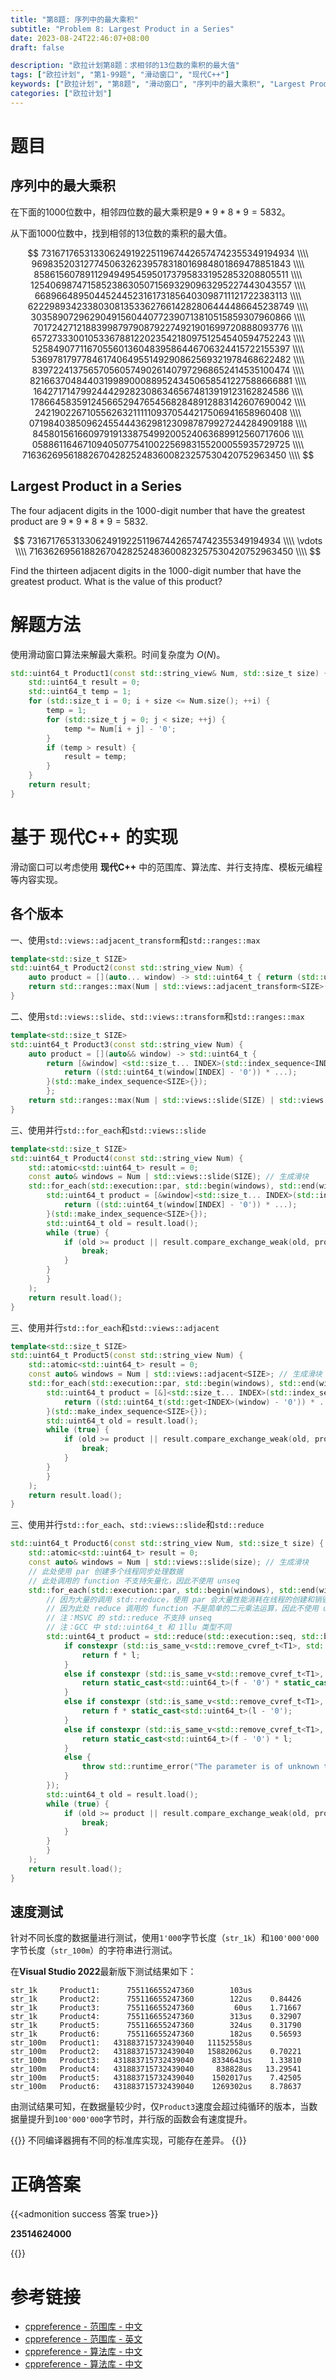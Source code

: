 ```yaml
---
title: "第8题: 序列中的最大乘积"
subtitle: "Problem 8: Largest Product in a Series"
date: 2023-08-24T22:46:07+08:00
draft: false

description: "欧拉计划第8题：求相邻的13位数的乘积的最大值"
tags: ["欧拉计划", "第1-99题", "滑动窗口", "现代C++"]
keywords: ["欧拉计划", "第8题", "滑动窗口", "序列中的最大乘积", "Largest Product in a Series", "现代C++", "Modern C++"]
categories: ["欧拉计划"]
---
```

# 题目

## 序列中的最大乘积

在下面的$1000$位数中，相邻四位数的最大乘积是$9\ast9\ast8\ast9=5832$。

从下面$1000$位数中，找到相邻的$13$位数的乘积的最大值。

$$
73167176531330624919225119674426574742355349194934 \\\\
96983520312774506326239578318016984801869478851843 \\\\
85861560789112949495459501737958331952853208805511 \\\\
12540698747158523863050715693290963295227443043557 \\\\
66896648950445244523161731856403098711121722383113 \\\\
62229893423380308135336276614282806444486645238749 \\\\
30358907296290491560440772390713810515859307960866 \\\\
70172427121883998797908792274921901699720888093776 \\\\
65727333001053367881220235421809751254540594752243 \\\\
52584907711670556013604839586446706324415722155397 \\\\
53697817977846174064955149290862569321978468622482 \\\\
83972241375657056057490261407972968652414535100474 \\\\
82166370484403199890008895243450658541227588666881 \\\\
16427171479924442928230863465674813919123162824586 \\\\
17866458359124566529476545682848912883142607690042 \\\\
24219022671055626321111109370544217506941658960408 \\\\
07198403850962455444362981230987879927244284909188 \\\\
84580156166097919133875499200524063689912560717606 \\\\
05886116467109405077541002256983155200055935729725 \\\\
71636269561882670428252483600823257530420752963450 \\\\
$$


## Largest Product in a Series

The four adjacent digits in the $1000$-digit number that have the greatest product are $9\ast9\ast8\ast9=5832$.

$$
73167176531330624919225119674426574742355349194934 \\\\
\vdots \\\\
71636269561882670428252483600823257530420752963450 \\\\
$$

Find the thirteen adjacent digits in the $1000$-digit number that have the greatest product. What is the value of this product?

# 解题方法

使用滑动窗口算法来解最大乘积。时间复杂度为 $O(N)$。

```cpp
std::uint64_t Product1(const std::string_view& Num, std::size_t size) {
    std::uint64_t result = 0;
    std::uint64_t temp = 1;
    for (std::size_t i = 0; i + size <= Num.size(); ++i) {
        temp = 1;
        for (std::size_t j = 0; j < size; ++j) {
            temp *= Num[i + j] - '0';
        }
        if (temp > result) {
            result = temp;
        }
    }
    return result;
}
```

# 基于 **现代C++** 的实现

滑动窗口可以考虑使用 **现代C++** 中的范围库、算法库、并行支持库、模板元编程等内容实现。

## 各个版本

一、使用`std::views::adjacent_transform`和`std::ranges::max`

```cpp
template<std::size_t SIZE>
std::uint64_t Product2(const std::string_view Num) {
    auto product = [](auto... window) -> std::uint64_t { return (std::uint64_t(window - '0') * ...); };
    return std::ranges::max(Num | std::views::adjacent_transform<SIZE>(product));
}
```

二、使用`std::views::slide`、`std::views::transform`和`std::ranges::max`

```cpp
template<std::size_t SIZE>
std::uint64_t Product3(const std::string_view Num) {
    auto product = [](auto&& window) -> std::uint64_t {
        return [&window] <std::size_t... INDEX>(std::index_sequence<INDEX...>) -> std::uint64_t {
            return ((std::uint64_t(window[INDEX] - '0')) * ...);
        }(std::make_index_sequence<SIZE>{});
        };
    return std::ranges::max(Num | std::views::slide(SIZE) | std::views::transform(product));
}
```

三、使用并行`std::for_each`和`std::views::slide`

```cpp
template<std::size_t SIZE>
std::uint64_t Product4(const std::string_view Num) {
    std::atomic<std::uint64_t> result = 0;
    const auto& windows = Num | std::views::slide(SIZE); // 生成滑块
    std::for_each(std::execution::par, std::begin(windows), std::end(windows), [&result](auto&& window) {
        std::uint64_t product = [&window]<std::size_t... INDEX>(std::index_sequence<INDEX...>) -> std::uint64_t {
            return ((std::uint64_t(window[INDEX] - '0')) * ...);
        }(std::make_index_sequence<SIZE>{});
        std::uint64_t old = result.load();
        while (true) {
            if (old >= product || result.compare_exchange_weak(old, product)) {
                break;
            }
        }
        }
    );
    return result.load();
}
```

三、使用并行`std::for_each`和`std::views::adjacent`

```cpp
template<std::size_t SIZE>
std::uint64_t Product5(const std::string_view Num) {
    std::atomic<std::uint64_t> result = 0;
    const auto& windows = Num | std::views::adjacent<SIZE>; // 生成滑块
    std::for_each(std::execution::par, std::begin(windows), std::end(windows), [&result](auto&& window) {
        std::uint64_t product = [&]<std::size_t... INDEX>(std::index_sequence<INDEX...>) -> std::uint64_t {
            return ((std::uint64_t(std::get<INDEX>(window) - '0')) * ...);
        }(std::make_index_sequence<SIZE>{});
        std::uint64_t old = result.load();
        while (true) {
            if (old >= product || result.compare_exchange_weak(old, product)) {
                break;
            }
        }
        }
    );
    return result.load();
}
```

三、使用并行`std::for_each`、`std::views::slide`和`std::reduce`

```cpp
std::uint64_t Product6(const std::string_view Num, std::size_t size) {
    std::atomic<std::uint64_t> result = 0;
    const auto& windows = Num | std::views::slide(size); // 生成滑块
    // 此处使用 par 创建多个线程同步处理数据
    // 此处调用的 function 不支持矢量化，因此不使用 unseq
    std::for_each(std::execution::par, std::begin(windows), std::end(windows), [&result](std::ranges::viewable_range auto&& window) {
        // 因为大量的调用 std::reduce，使用 par 会大量性能消耗在线程的创建和销毁上
        // 因为此处 reduce 调用的 function 不是简单的二元乘法运算，因此不使用 unseq
        // 注：MSVC 的 std::reduce 不支持 unseq
        // 注：GCC 中 std::uint64_t 和 1llu 类型不同
        std::uint64_t product = std::reduce(std::execution::seq, std::begin(window), std::end(window), std::uint64_t(1llu), []<class T1, class T2>(T1 f, T2 l) -> std::uint64_t {
            if constexpr (std::is_same_v<std::remove_cvref_t<T1>, std::uint64_t> && std::is_same_v<std::remove_cvref_t<T2>, std::uint64_t>) {
                return f * l;
            }
            else if constexpr (std::is_same_v<std::remove_cvref_t<T1>, char> && std::is_same_v<std::remove_cvref_t<T2>, char>) {
                return static_cast<std::uint64_t>(f - '0') * static_cast<std::uint64_t>(l - '0');
            }
            else if constexpr (std::is_same_v<std::remove_cvref_t<T1>, std::uint64_t> && std::is_same_v<std::remove_cvref_t<T2>, char>) {
                return f * static_cast<std::uint64_t>(l - '0');
            }
            else if constexpr (std::is_same_v<std::remove_cvref_t<T1>, char> && std::is_same_v<std::remove_cvref_t<T2>, std::uint64_t>) {
                return static_cast<std::uint64_t>(f - '0') * l;
            }
            else {
                throw std::runtime_error("The parameter is of unknown type.");
            }
        });
        std::uint64_t old = result.load();
        while (true) {
            if (old >= product || result.compare_exchange_weak(old, product)) {
                break;
            }
        }
        }
    );
    return result.load();
}
```

## 速度测试

针对不同长度的数据量进行测试，使用`1'000`字节长度（`str_1k`）和`100'000'000`字节长度（`str_100m`）的字符串进行测试。

在**Visual Studio 2022**最新版下测试结果如下：

```text
str_1k     Product1:      755116655247360        103us
str_1k     Product2:      755116655247360        122us    0.84426
str_1k     Product3:      755116655247360         60us    1.71667
str_1k     Product4:      755116655247360        313us    0.32907
str_1k     Product5:      755116655247360        324us    0.31790
str_1k     Product6:      755116655247360        182us    0.56593
str_100m   Product1:   431883715732439040   11152558us
str_100m   Product2:   431883715732439040   15882062us    0.70221
str_100m   Product3:   431883715732439040    8334643us    1.33810
str_100m   Product4:   431883715732439040     838828us   13.29541
str_100m   Product5:   431883715732439040    1502017us    7.42505
str_100m   Product6:   431883715732439040    1269302us    8.78637
```

由测试结果可知，在数据量较少时，仅`Product3`速度会超过纯循环的版本，当数据量提升到`100'000'000`字节时，并行版的函数会有速度提升。

{{<admonition>}}
不同编译器拥有不同的标准库实现，可能存在差异。
{{</admonition>}}

<div class="hide">

# 正确答案

{{<admonition success 答案 true>}}

**23514624000**

{{</admonition >}}

</div>

# 参考链接

- [cppreference - 范围库 - 中文](https://zh.cppreference.com/w/cpp/ranges)
- [cppreference - 范围库 - 英文](http://en.cppreference.com/w/cpp/ranges)
- [cppreference - 算法库 - 中文](https://zh.cppreference.com/w/cpp/algorithm)
- [cppreference - 算法库 - 中文](https://en.cppreference.com/w/cpp/algorithm)